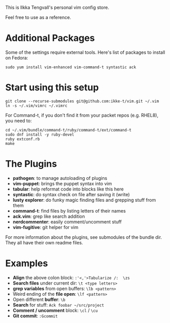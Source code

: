 This is Ilkka Tengvall's personal vim config store.

Feel free to use as a reference.

Additional Packages
===================

Some of the settings require external tools. Here's list of packages to install on Fedora:

`sudo yum install vim-enhanced vim-command-t syntastic ack`


Start using this setup
======================

```
git clone --recurse-submodules git@github.com:ikke-t/vim.git ~/.vim
ln -s ~/.vim/vimrc ~/.vimrc
```

For Command-t, if you don't find it from your packet repos (e.g. RHEL8),
you need to:

```
cd ~/.vim/bundle/command-t/ruby/command-t/ext/command-t
sudo dnf install -y ruby-devel
ruby extconf.rb
make
```

The Plugins
===========

- **pathogen**:        to manage autoloading of plugins
- **vim-puppet**:      brings the puppet syntax into vim
- **tabular**:         help reformat code into blocks like this here
- **syntastic**:       do syntax check on file after saving it (write)
- **lusty explorer**:  do funky magic finding files and grepping stuff from them
- **command-t**:       find files by listing letters of their names
- **ack.vim**:         grep like search addition
- **nerdcommenter**:   easily comment/uncomment stuff
- **vim-fugitive**:    git helper for vim

For more information about the plugins, see submodules of the bundle dir.
They all have their own readme files.


Examples
========

- **Align** the above colon block:       `:'<,'>Tabularize /:  \zs`
- **Search files** under current dir:    `\t <type letters>`
- **grep variables** from open buffers:  `\lb <pattern>`
- Weird ending of the **file open**:     `\lf <pattern>`
- Open different **buffer**:             `\b`
- **Search** for stuff:                  `Ack foobar ~/src/project`
- **Comment / uncomment** block:         `\cl` / `\cu`
- **Git commit**:                        `:Gcommit`

